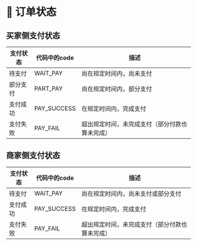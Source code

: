 # 🛒 订单状态

## 买家侧支付状态

| 支付状态 | 代码中的code     | 描述                      |
| ---- | ------------ | ----------------------- |
| 待支付  | WAIT\_PAY    | 尚在规定时间内，尚未支付            |
| 部分支付 | PART\_PAY    | 尚在规定时间内，部分支付            |
| 支付成功 | PAY\_SUCCESS | 在规定时间内，完成支付             |
| 支付失败 | PAY\_FAIL    | 超出规定时间，未完成支付（部分付款也算未完成） |



## 商家侧支付状态

| 支付状态 | 代码中的code     | 描述                      |
| ---- | ------------ | ----------------------- |
| 待支付  | WAIT\_PAY    | 尚在规定时间内，尚未支付或部分支付       |
| 支付成功 | PAY\_SUCCESS | 在规定时间内，完成支付             |
| 支付失败 | PAY\_FAIL    | 超出规定时间，未完成支付（部分付款也算未完成） |
